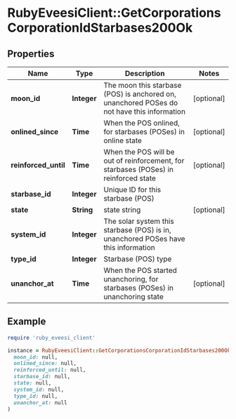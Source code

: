 # RubyEveesiClient::GetCorporationsCorporationIdStarbases200Ok

## Properties

| Name | Type | Description | Notes |
| ---- | ---- | ----------- | ----- |
| **moon_id** | **Integer** | The moon this starbase (POS) is anchored on, unanchored POSes do not have this information | [optional] |
| **onlined_since** | **Time** | When the POS onlined, for starbases (POSes) in online state | [optional] |
| **reinforced_until** | **Time** | When the POS will be out of reinforcement, for starbases (POSes) in reinforced state | [optional] |
| **starbase_id** | **Integer** | Unique ID for this starbase (POS) |  |
| **state** | **String** | state string | [optional] |
| **system_id** | **Integer** | The solar system this starbase (POS) is in, unanchored POSes have this information |  |
| **type_id** | **Integer** | Starbase (POS) type |  |
| **unanchor_at** | **Time** | When the POS started unanchoring, for starbases (POSes) in unanchoring state | [optional] |

## Example

```ruby
require 'ruby_eveesi_client'

instance = RubyEveesiClient::GetCorporationsCorporationIdStarbases200Ok.new(
  moon_id: null,
  onlined_since: null,
  reinforced_until: null,
  starbase_id: null,
  state: null,
  system_id: null,
  type_id: null,
  unanchor_at: null
)
```

